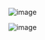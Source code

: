 ![image](https://user-images.githubusercontent.com/37501487/205522594-a0a05d00-586c-44ad-b5c6-f09387f6c43f.png)

![image](https://user-images.githubusercontent.com/37501487/205522618-d5781e33-b354-4294-83eb-56c19d12310f.png)
